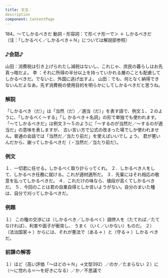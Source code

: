 ```yaml
---
title: 文法：
description
component: ContentPage
---
```



184。～てしかるべきだ
動詞・形容詞：て形＜ナ形ーで＞ ＋ しかるべきだ
（注：「しかるべく／しかるべき＋Ｎ」については解説部参照）
### ♪会話♪
山田：消費税は引き上げられたし減税はないし、これじゃ、庶民の暮らしはお先真っ暗だよ。
李 ：それに所得の半分以上を持っていかれる層のことも配慮してしかるべきだ。でないと、外国に逃げ出すよ。 山田：でも、何となく納得できないんだよなあ。先ず消費税の使用目的を明らかにしてしかるべきだと思うね。
### 解説
「しかるべき（だ）」は「当然（だ）／適当（だ）」を表す語で、例文１、２のように、「しかるべく～する」「し かるべき＋名詞」の形で単独でも使われます。
「～てしかるべきだ」は例文３～５のように「～するのが当然だ／～するのが適当だ」の意味を表しますが、 古い言い方で公式の改まった場でしか使われません。普通の会話では「当然だ／当たり前だ」を使えばいいでし ょう。
君が悪いんだから、謝ってしかるべきだ（・当然だ／当たり前だ）。
### 例文
１．一切君に任せる。しかるべく取り計らってくれ。
２．しかるべき人をして、しかるべき任務に就ける。これが適材適所だ。
３．先輩にはそれ相応の敬意を払ってしかるべきだ。
４．これだけの味なら、値段が高くてしかるべきだ。
５．今回のことは君の自業自得としか言いようがない。自分のまいた種は、自分で刈ってしかるべきだ。
### 例題
１） この種の交渉には（しかるべき／しかるべく）調停人を（たてれば／たてなければ）、利害や面子が衝突し、 うまく（いく／いかない）ものだ。
２） （法治国家→ ）からには、それが悪法で（ある→ ）と（守る→ ）しかる べきだ。
### 前課の解答
１）ほど（高い評価「～ほどの＋Ｎ」→文型392）／のか／たまらない
２）に（～に惚れる＝～を好きになる）／か／不思議で

